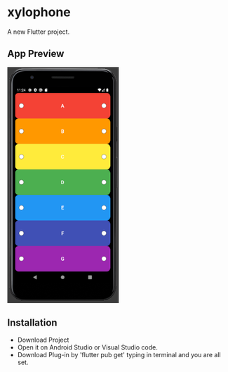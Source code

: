 # xylophone

A new Flutter project.

## App Preview
![login](https://github.com/sid-gondaliya/Images/blob/main/Xylophone.PNG)


## Installation
- Download Project
- Open it on Android Studio or Visual Studio code.
- Download Plug-in by 'flutter pub get' typing in terminal and you are all set.

